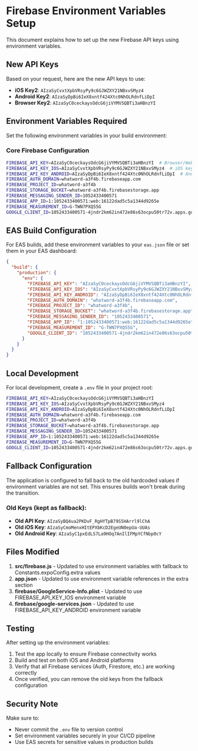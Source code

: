 # Firebase Environment Variables Setup

This document explains how to set up the new Firebase API keys using environment variables.

## New API Keys

Based on your request, here are the new API keys to use:

- **iOS Key2**: `AIzaSyCvxtXpbVRsyPy9c6GJWZXY21NBxvSMyz4`
- **Android Key2**: `AIzaSyDpBi6IeX8xntf424Xtc0NhOLRdnfLiDpI`
- **Browser Key2**: `AIzaSyC0ceckaysOdcG6jiVYMVSQBTi3aHBnzYI`

## Environment Variables Required

Set the following environment variables in your build environment:

### Core Firebase Configuration
```bash
FIREBASE_API_KEY=AIzaSyC0ceckaysOdcG6jiVYMVSQBTi3aHBnzYI  # Browser/Web key
FIREBASE_API_KEY_IOS=AIzaSyCvxtXpbVRsyPy9c6GJWZXY21NBxvSMyz4  # iOS key
FIREBASE_API_KEY_ANDROID=AIzaSyDpBi6IeX8xntf424Xtc0NhOLRdnfLiDpI  # Android key
FIREBASE_AUTH_DOMAIN=whatword-a3f4b.firebaseapp.com
FIREBASE_PROJECT_ID=whatword-a3f4b
FIREBASE_STORAGE_BUCKET=whatword-a3f4b.firebasestorage.app
FIREBASE_MESSAGING_SENDER_ID=1052433400571
FIREBASE_APP_ID=1:1052433400571:web:16122dad5c5a1344d9265e
FIREBASE_MEASUREMENT_ID=G-TWN7PXQ55G
GOOGLE_CLIENT_ID=1052433400571-4jndr2km62in472e86s63ocpu50tr72v.apps.googleusercontent.com
```

## EAS Build Configuration

For EAS builds, add these environment variables to your `eas.json` file or set them in your EAS dashboard:

```json
{
  "build": {
    "production": {
      "env": {
        "FIREBASE_API_KEY": "AIzaSyC0ceckaysOdcG6jiVYMVSQBTi3aHBnzYI",
        "FIREBASE_API_KEY_IOS": "AIzaSyCvxtXpbVRsyPy9c6GJWZXY21NBxvSMyz4",
        "FIREBASE_API_KEY_ANDROID": "AIzaSyDpBi6IeX8xntf424Xtc0NhOLRdnfLiDpI",
        "FIREBASE_AUTH_DOMAIN": "whatword-a3f4b.firebaseapp.com",
        "FIREBASE_PROJECT_ID": "whatword-a3f4b",
        "FIREBASE_STORAGE_BUCKET": "whatword-a3f4b.firebasestorage.app",
        "FIREBASE_MESSAGING_SENDER_ID": "1052433400571",
        "FIREBASE_APP_ID": "1:1052433400571:web:16122dad5c5a1344d9265e",
        "FIREBASE_MEASUREMENT_ID": "G-TWN7PXQ55G",
        "GOOGLE_CLIENT_ID": "1052433400571-4jndr2km62in472e86s63ocpu50tr72v.apps.googleusercontent.com"
      }
    }
  }
}
```

## Local Development

For local development, create a `.env` file in your project root:

```bash
FIREBASE_API_KEY=AIzaSyC0ceckaysOdcG6jiVYMVSQBTi3aHBnzYI
FIREBASE_API_KEY_IOS=AIzaSyCvxtXpbVRsyPy9c6GJWZXY21NBxvSMyz4
FIREBASE_API_KEY_ANDROID=AIzaSyDpBi6IeX8xntf424Xtc0NhOLRdnfLiDpI
FIREBASE_AUTH_DOMAIN=whatword-a3f4b.firebaseapp.com
FIREBASE_PROJECT_ID=whatword-a3f4b
FIREBASE_STORAGE_BUCKET=whatword-a3f4b.firebasestorage.app
FIREBASE_MESSAGING_SENDER_ID=1052433400571
FIREBASE_APP_ID=1:1052433400571:web:16122dad5c5a1344d9265e
FIREBASE_MEASUREMENT_ID=G-TWN7PXQ55G
GOOGLE_CLIENT_ID=1052433400571-4jndr2km62in472e86s63ocpu50tr72v.apps.googleusercontent.com
```

## Fallback Configuration

The application is configured to fall back to the old hardcoded values if environment variables are not set. This ensures builds won't break during the transition.

### Old Keys (kept as fallback):
- **Old API Key**: `AIzaSyBQ4ua2PKDvF_RgHYTpB79S5HArrl9lChA`
- **Old iOS Key**: `AIzaSyCmoMenxHItEPXbKcD2EgeUN0epUa-UUAs`
- **Old Android Key**: `AIzaSyC1pxEdLS7La9HOq7AnIlIFMpYCfNbp0cY`

## Files Modified

1. **src/firebase.js** - Updated to use environment variables with fallback to Constants.expoConfig.extra values
2. **app.json** - Updated to use environment variable references in the extra section
3. **firebase/GoogleService-Info.plist** - Updated to use FIREBASE_API_KEY_IOS environment variable
4. **firebase/google-services.json** - Updated to use FIREBASE_API_KEY_ANDROID environment variable

## Testing

After setting up the environment variables:

1. Test the app locally to ensure Firebase connectivity works
2. Build and test on both iOS and Android platforms
3. Verify that all Firebase services (Auth, Firestore, etc.) are working correctly
4. Once verified, you can remove the old keys from the fallback configuration

## Security Note

Make sure to:
- Never commit the `.env` file to version control
- Set environment variables securely in your CI/CD pipeline
- Use EAS secrets for sensitive values in production builds

